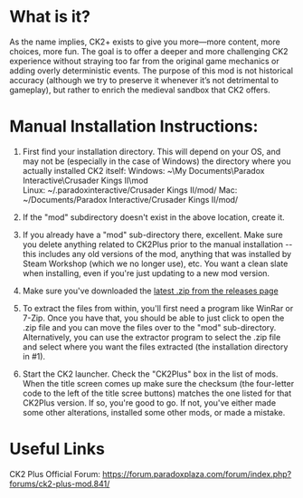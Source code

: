 What is it?
===============================================================================
As the name implies, CK2+ exists to give you more—more content, more choices, more fun.
The goal is to offer a deeper and more challenging CK2 experience without straying too far from the original game mechanics or adding overly deterministic events.
The purpose of this mod is not historical accuracy (although we try to preserve it whenever it’s not detrimental to gameplay), but rather to enrich the medieval sandbox that CK2 offers.

Manual Installation Instructions:
===============================================================================
1) First find your installation directory. This will depend on your OS, and may not be (especially in the case of Windows) the directory where you actually installed CK2 itself:
Windows: ~\My Documents\Paradox Interactive\Crusader Kings II\mod\
Linux: ~/.paradoxinteractive/Crusader Kings II/mod/
Mac: ~/Documents/Paradox Interactive/Crusader Kings II/mod/
2) If the "mod" subdirectory doesn't exist in the above location, create it.

3) If you already have a "mod" sub-directory there, excellent. Make sure you delete anything related to CK2Plus prior to the manual installation -- this includes any old versions of the mod, anything that was installed by Steam Workshop (which we no longer use), etc. You want a clean slate when installing, even if you're just updating to a new mod version.

4) Make sure you've downloaded the [latest .zip from the releases page](github.com/ck2plus/CK2Plus_Rewrite/releases/latest)

5) To extract the files from within, you'll first need a program like WinRar or 7-Zip. Once you have that, you should be able to just click to open the .zip file and you can move the files over to the "mod" sub-directory. Alternatively, you can use the extractor program to select the .zip file and select where you want the files extracted (the installation directory in #1).

6) Start the CK2 launcher. Check the "CK2Plus" box in the list of mods. When the title screen comes up make sure the checksum (the four-letter code to the left of the title scree buttons) matches the one listed for that CK2Plus version. If so, you're good to go. If not, you've either made some other alterations, installed some other mods, or made a mistake.

Useful Links
===============================================================================
CK2 Plus Official Forum: https://forum.paradoxplaza.com/forum/index.php?forums/ck2-plus-mod.841/
